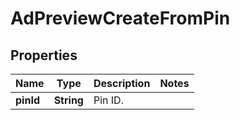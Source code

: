 

# AdPreviewCreateFromPin


## Properties

| Name | Type | Description | Notes |
|------------ | ------------- | ------------- | -------------|
|**pinId** | **String** | Pin ID. |  |



